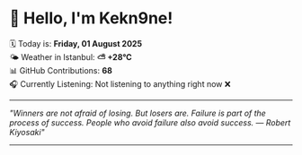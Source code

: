 # 👋 Hello, I'm Kekn9ne!

🗓️ Today is: **Friday, 01 August 2025**  
🌤️ Weather in Istanbul: **⛅️  +28°C**  
📊 GitHub Contributions: **68**  
🎧 Currently Listening: Not listening to anything right now ❌

---

_"Winners are not afraid of losing. But losers are. Failure is part of the process of success. People who avoid failure also avoid success. — *Robert Kiyosaki*"_

---
